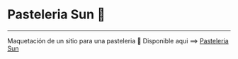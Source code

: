 # Pasteleria Sun 🎂
---
Maquetación de un sitio para una pasteleria 🍰
Disponible aqui ==> [Pasteleria Sun](https://canti21.github.io/pasteleriasun/)
